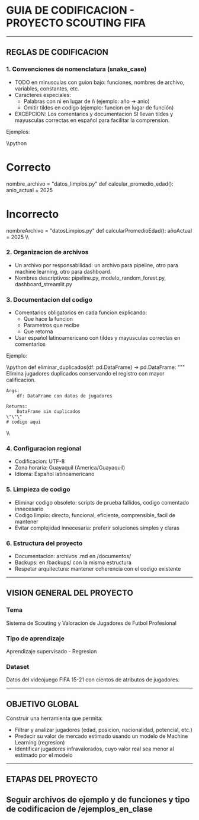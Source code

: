 ﻿# GUIA DE CODIFICACION - PROYECTO SCOUTING FIFA

---

## REGLAS DE CODIFICACION

### 1. Convenciones de nomenclatura (snake_case)

- TODO en minusculas con guion bajo: funciones, nombres de archivo, variables, constantes, etc.
- Caracteres especiales: 
  - Palabras con ni en lugar de ñ (ejemplo: año -> anio)
  - Omitir tildes en codigo (ejemplo: funcion en lugar de función)
- EXCEPCION: Los comentarios y documentacion SI llevan tildes y mayusculas correctas en español para facilitar la comprension.

Ejemplos:

\\\python
# Correcto
nombre_archivo = "datos_limpios.py"
def calcular_promedio_edad():
    anio_actual = 2025
    
# Incorrecto
nombreArchivo = "datosLimpios.py"
def calcularPromedioEdad():
    añoActual = 2025
\\\

### 2. Organizacion de archivos

- Un archivo por responsabilidad: un archivo para pipeline, otro para machine learning, otro para dashboard.
- Nombres descriptivos: pipeline.py, modelo_random_forest.py, dashboard_streamlit.py

### 3. Documentacion del codigo

- Comentarios obligatorios en cada funcion explicando:
  - Que hace la funcion
  - Parametros que recibe
  - Que retorna
- Usar español latinoamericano con tildes y mayusculas correctas en comentarios

Ejemplo:

\\\python
def eliminar_duplicados(df: pd.DataFrame) -> pd.DataFrame:
    \"\"\"
    Elimina jugadores duplicados conservando el registro con mayor calificacion.
    
    Args:
        df: DataFrame con datos de jugadores
        
    Returns:
        DataFrame sin duplicados
    \"\"\"
    # codigo aqui
\\\

### 4. Configuracion regional

- Codificacion: UTF-8
- Zona horaria: Guayaquil (America/Guayaquil)
- Idioma: Español latinoamericano

### 5. Limpieza de codigo

- Eliminar codigo obsoleto: scripts de prueba fallidos, codigo comentado innecesario
- Codigo limpio: directo, funcional, eficiente, comprensible, facil de mantener
- Evitar complejidad innecesaria: preferir soluciones simples y claras

### 6. Estructura del proyecto

- Documentacion: archivos .md en /documentos/
- Backups: en /backups/ con la misma estructura
- Respetar arquitectura: mantener coherencia con el codigo existente

---

## VISION GENERAL DEL PROYECTO

### Tema

Sistema de Scouting y Valoracion de Jugadores de Futbol Profesional

### Tipo de aprendizaje

Aprendizaje supervisado - Regresion

### Dataset

Datos del videojuego FIFA 15-21 con cientos de atributos de jugadores.

---

## OBJETIVO GLOBAL

Construir una herramienta que permita:

- Filtrar y analizar jugadores (edad, posicion, nacionalidad, potencial, etc.)
- Predecir su valor de mercado estimado usando un modelo de Machine Learning (regresion)
- Identificar jugadores infravalorados, cuyo valor real sea menor al estimado por el modelo

---

## ETAPAS DEL PROYECTO

Seguir archivos de ejemplo y de funciones y tipo de codificacion de /ejemplos_en_clase
---

